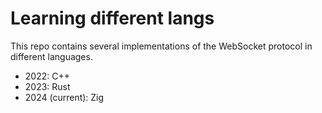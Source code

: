 # Learning different langs

This repo contains several implementations of the WebSocket protocol in different languages.

- 2022: C++
- 2023: Rust
- 2024 (current): Zig